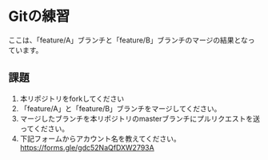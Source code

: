 # Gitの練習


ここは、「feature/A」ブランチと「feature/B」ブランチのマージの結果となっています。


## 課題
1. 本リポジトリをforkしてください
2. 「feature/A」と「feature/B」ブランチをマージしてください。
3. マージしたブランチを本リポジトリのmasterブランチにプルリクエストを送ってください。
2. 下記フォームからアカウント名を教えてください。
https://forms.gle/gdc52NaQfDXW2793A
